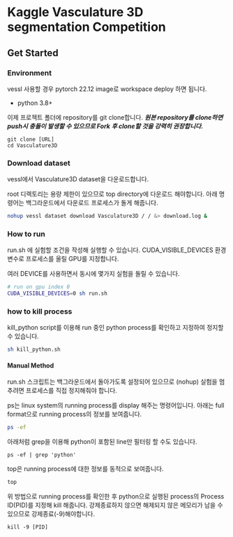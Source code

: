 # Kaggle Vasculature 3D segmentation Competition

## Get Started

### Environment

vessl 사용할 경우 pytorch 22.12 image로 workspace deploy 하면 됩니다.

- python 3.8+

이제 프로젝트 폴더에 repository를 git clone합니다. ***원본 repository를 clone하면 push시 충돌이 발생할 수 있으므로 Fork 후 clone할 것을 강력히 권장합니다.***
```
git clone [URL]
cd Vasculature3D
```

### Download dataset

vessl에서 Vasculature3D dataset을 다운로드합니다.

root 디렉토리는 용량 제한이 있으므로 top directory에 다운로드 해야합니다. 아래 명령어는 백그라운드에서 다운로드 프로세스가 돌게 해줍니다.

```sh
nohup vessl dataset download Vasculature3D / / &> download.log &
```

### How to run

run.sh 에 실험할 조건을 작성해 실행할 수 있습니다. CUDA_VISIBLE_DEVICES 환경변수로 프로세스를 올릴 GPU를 지정합니다.

여러 DEVICE를 사용하면서 동시에 몇가지 실험을 돌릴 수 있습니다.

```sh
# run on gpu index 0
CUDA_VISIBLE_DEVICES=0 sh run.sh
```

### how to kill process 

kill_python script를 이용해 run 중인 python process를 확인하고 지정하여 정지할 수 있습니다.

```sh
sh kill_python.sh
```

#### Manual Method

run.sh 스크립트는 백그라운드에서 돌아가도록 설정되어 있으므로 (nohup) 실험을 멈추려면 프로세스를 직접 정지해줘야 합니다.

ps는 linux system의 running process를 display 해주는 명령어입니다.
아래는 full format으로 running process의 정보를 보여줍니다.
```sh
ps -ef
```

아래처럼 grep을 이용해 python이 포함된 line만 필터링 할 수도 있습니다.
```
ps -ef | grep 'python'
```

top은 running process에 대한 정보를 동적으로 보여줍니다.
```sh
top
```

위 방법으로 running process를 확인한 후 python으로 실행된 process의 Process ID(PID)를 지정해 kill 해줍니다.
강제종료하지 않으면 해제되지 않은 메모리가 남을 수 있으므로 강제종료(-9)해야합니다.

```
kill -9 [PID]
```



